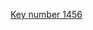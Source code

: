 [Key number 1456](https://fs29.formsite.com/res/workflowContinue?EParam=m_OmK8apOTBsFiOHYXvfzdlARFv6bfoFeD_BD97ub94aYn4-rcQWSggxPPhBHVw_xIlXrYVWlIpireazvI3C641Sfv_njW3O4q0s7ms7jwM)
